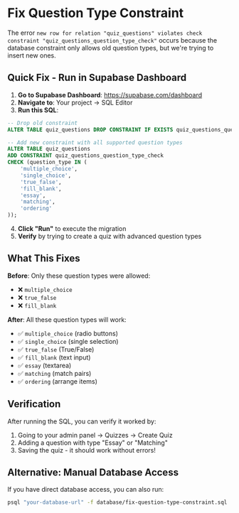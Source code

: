 # Fix Question Type Constraint

The error `new row for relation "quiz_questions" violates check constraint "quiz_questions_question_type_check"` occurs because the database constraint only allows old question types, but we're trying to insert new ones.

## Quick Fix - Run in Supabase Dashboard

1. **Go to Supabase Dashboard**: https://supabase.com/dashboard
2. **Navigate to**: Your project → SQL Editor
3. **Run this SQL**:

```sql
-- Drop old constraint
ALTER TABLE quiz_questions DROP CONSTRAINT IF EXISTS quiz_questions_question_type_check;

-- Add new constraint with all supported question types
ALTER TABLE quiz_questions 
ADD CONSTRAINT quiz_questions_question_type_check 
CHECK (question_type IN (
    'multiple_choice', 
    'single_choice', 
    'true_false', 
    'fill_blank', 
    'essay', 
    'matching', 
    'ordering'
));
```

4. **Click "Run"** to execute the migration
5. **Verify** by trying to create a quiz with advanced question types

## What This Fixes

**Before**: Only these question types were allowed:
- ❌ `multiple_choice`
- ❌ `true_false` 
- ❌ `fill_blank`

**After**: All these question types will work:
- ✅ `multiple_choice` (radio buttons)
- ✅ `single_choice` (single selection)
- ✅ `true_false` (True/False)
- ✅ `fill_blank` (text input)
- ✅ `essay` (textarea)
- ✅ `matching` (match pairs)
- ✅ `ordering` (arrange items)

## Verification

After running the SQL, you can verify it worked by:
1. Going to your admin panel → Quizzes → Create Quiz
2. Adding a question with type "Essay" or "Matching"
3. Saving the quiz - it should work without errors!

## Alternative: Manual Database Access

If you have direct database access, you can also run:
```bash
psql "your-database-url" -f database/fix-question-type-constraint.sql
```
